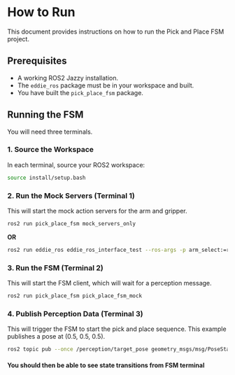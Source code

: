 # How to Run

This document provides instructions on how to run the Pick and Place FSM project.

## Prerequisites

-   A working ROS2 Jazzy installation.
-   The `eddie_ros` package must be in your workspace and built.
-   You have built the `pick_place_fsm` package.

## Running the FSM

You will need three terminals.

### 1. Source the Workspace

In each terminal, source your ROS2 workspace:

```bash
source install/setup.bash
```

### 2. Run the Mock Servers (Terminal 1)

This will start the mock action servers for the arm and gripper.

```bash
ros2 run pick_place_fsm mock_servers_only
```
**OR**
```bash
ros2 run eddie_ros eddie_ros_interface_test --ros-args -p arm_select:=right
```

### 3. Run the FSM (Terminal 2)

This will start the FSM client, which will wait for a perception message.

```bash
ros2 run pick_place_fsm pick_place_fsm_mock
```

### 4. Publish Perception Data (Terminal 3)

This will trigger the FSM to start the pick and place sequence. This example publishes a pose at (0.5, 0.5, 0.5).

```bash
ros2 topic pub --once /perception/target_pose geometry_msgs/msg/PoseStamped   "{header: {frame_id: camera}, pose: {position: {x: 0.5, y: 0.0, z: 0.2}, orientation: {x: 0.0, y: 0.0, z: 0.0, w: 1.0}}}"
```

#### You should then be able to see state transitions from FSM terminal
